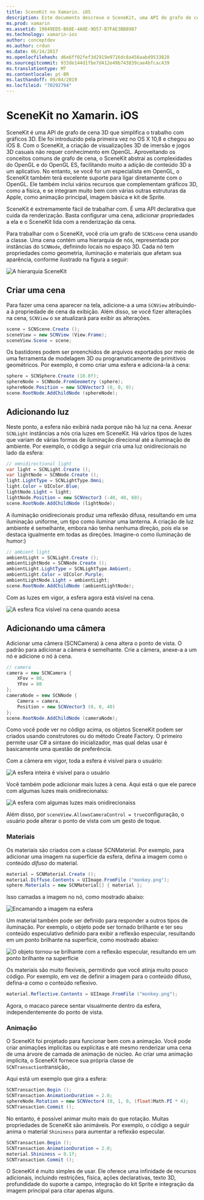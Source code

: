 ```yaml
---
title: SceneKit no Xamarin. iOS
description: Este documento descreve o SceneKit, uma API de grafo de cena 3D que simplifica o trabalho com gráficos 3D, abstraindo as complexidades do OpenGL.
ms.prod: xamarin
ms.assetid: 19049ED5-B68E-4A0E-9D57-B7FAE3BB8987
ms.technology: xamarin-ios
author: conceptdev
ms.author: crdun
ms.date: 06/14/2017
ms.openlocfilehash: d6e6ff02fef3d2919e9716dc8a456aabd9533820
ms.sourcegitcommit: 933de144d1fbe7d412e49b743839cae4bfcac439
ms.translationtype: MT
ms.contentlocale: pt-BR
ms.lasthandoff: 09/04/2019
ms.locfileid: "70292794"
---
```

# <a name="scenekit-in-xamarinios"></a>SceneKit no Xamarin. iOS

SceneKit é uma API de grafo de cena 3D que simplifica o trabalho com gráficos 3D. Ele foi introduzido pela primeira vez no OS X 10,8 e chegou ao iOS 8. Com o SceneKit, a criação de visualizações 3D de imersão e jogos 3D casuais não requer conhecimento em OpenGL. Aproveitando os conceitos comuns de grafo de cena, o SceneKit abstrai as complexidades do OpenGL e do OpenGL ES, facilitando muito a adição de conteúdo 3D a um aplicativo. No entanto, se você for um especialista em OpenGL, o SceneKit também terá excelente suporte para ligar diretamente com o OpenGL. Ele também inclui vários recursos que complementam gráficos 3D, como a física, e se integram muito bem com várias outras estruturas da Apple, como animação principal, imagem básica e kit de Sprite.

SceneKit é extremamente fácil de trabalhar com. É uma API declarativa que cuida da renderização. Basta configurar uma cena, adicionar propriedades a ela e o SceneKit lida com a renderização da cena.

Para trabalhar com o SceneKit, você cria um grafo de `SCNScene` cena usando a classe. Uma cena contém uma hierarquia de nós, representada por instâncias do `SCNNode`, definindo locais no espaço 3D. Cada nó tem propriedades como geometria, iluminação e materiais que afetam sua aparência, conforme ilustrado na figura a seguir:

![](scenekit-images/image7.png "A hierarquia SceneKit")

## <a name="create-a-scene"></a>Criar uma cena

Para fazer uma cena aparecer na tela, adicione-a a uma `SCNView` atribuindo-a à propriedade de cena da exibição. Além disso, se você fizer alterações na cena, `SCNView` o se atualizará para exibir as alterações.

```csharp
scene = SCNScene.Create ();
sceneView = new SCNView (View.Frame);
sceneView.Scene = scene;
```

Os bastidores podem ser preenchidos de arquivos exportados por meio de uma ferramenta de modelagem 3D ou programaticamente de primitivos geométricos. Por exemplo, é como criar uma esfera e adicioná-la à cena:

```csharp
sphere = SCNSphere.Create (10.0f);
sphereNode = SCNNode.FromGeometry (sphere);
sphereNode.Position = new SCNVector3 (0, 0, 0);
scene.RootNode.AddChildNode (sphereNode);
```

## <a name="adding-light"></a>Adicionando luz

Neste ponto, a esfera não exibirá nada porque não há luz na cena. Anexar `SCNLight` instâncias a nós cria luzes em SceneKit. Há vários tipos de luzes que variam de várias formas de iluminação direcional até a iluminação de ambiente. Por exemplo, o código a seguir cria uma luz onidirecionais no lado da esfera:

```csharp
// omnidirectional light
var light = SCNLight.Create ();
var lightNode = SCNNode.Create ();
light.LightType = SCNLightType.Omni;
light.Color = UIColor.Blue;
lightNode.Light = light;
lightNode.Position = new SCNVector3 (-40, 40, 60);
scene.RootNode.AddChildNode (lightNode);
```

A iluminação onidirecionais produz uma reflexão difusa, resultando em uma iluminação uniforme, um tipo como iluminar uma lanterna. A criação de luz ambiente é semelhante, embora não tenha nenhuma direção, pois ela se destaca igualmente em todas as direções. Imagine-o como iluminação de humor:)

```csharp
// ambient light
ambientLight = SCNLight.Create ();
ambientLightNode = SCNNode.Create ();
ambientLight.LightType = SCNLightType.Ambient;
ambientLight.Color = UIColor.Purple;
ambientLightNode.Light = ambientLight;
scene.RootNode.AddChildNode (ambientLightNode);
```

Com as luzes em vigor, a esfera agora está visível na cena.

![](scenekit-images/image8.png "A esfera fica visível na cena quando acesa")

## <a name="adding-a-camera"></a>Adicionando uma câmera

Adicionar uma câmera (SCNCamera) à cena altera o ponto de vista. O padrão para adicionar a câmera é semelhante. Crie a câmera, anexe-a a um nó e adicione o nó à cena.

```csharp
// camera
camera = new SCNCamera {
    XFov = 80,
    YFov = 80
};
cameraNode = new SCNNode {
    Camera = camera,
    Position = new SCNVector3 (0, 0, 40)
};
scene.RootNode.AddChildNode (cameraNode);
```

Como você pode ver no código acima, os objetos SceneKit podem ser criados usando construtores ou do método Create Factory. O primeiro permite usar C# a sintaxe do inicializador, mas qual delas usar é basicamente uma questão de preferência.

Com a câmera em vigor, toda a esfera é visível para o usuário:

![](scenekit-images/image9.png "A esfera inteira é visível para o usuário")

Você também pode adicionar mais luzes à cena. Aqui está o que ele parece com algumas luzes mais onidirecionaiss:

![](scenekit-images/image10.png "A esfera com algumas luzes mais onidirecionaiss")

Além disso, por `sceneView.AllowsCameraControl = true`configuração, o usuário pode alterar o ponto de vista com um gesto de toque.

### <a name="materials"></a>Materiais

Os materiais são criados com a classe SCNMaterial. Por exemplo, para adicionar uma imagem na superfície da esfera, defina a imagem como o conteúdo *difuso* do material.

```csharp
material = SCNMaterial.Create ();
material.Diffuse.Contents = UIImage.FromFile ("monkey.png");
sphere.Materials = new SCNMaterial[] { material };
```

Isso camadas a imagem no nó, como mostrado abaixo:

![](scenekit-images/image11.png "Encamando a imagem na esfera")

Um material também pode ser definido para responder a outros tipos de iluminação. Por exemplo, o objeto pode ser tornado brilhante e ter seu conteúdo especulativo definido para exibir a reflexão especular, resultando em um ponto brilhante na superfície, como mostrado abaixo:

![](scenekit-images/image12.png "O objeto tornou-se brilhante com a reflexão especular, resultando em um ponto brilhante na superfície")

Os materiais são muito flexíveis, permitindo que você atinja muito pouco código. Por exemplo, em vez de definir a imagem para o conteúdo difuso, defina-a como o conteúdo reflexivo.

```csharp
material.Reflective.Contents = UIImage.FromFile ("monkey.png");
```

Agora, o macaco parece sentar visualmente dentro da esfera, independentemente do ponto de vista.

### <a name="animation"></a>Animação

O SceneKit foi projetado para funcionar bem com a animação. Você pode criar animações implícitas ou explícitas e até mesmo renderizar uma cena de uma árvore de camada de animação de núcleo. Ao criar uma animação implícita, o SceneKit fornece sua própria classe de `SCNTransaction`transição,.

Aqui está um exemplo que gira a esfera:

```csharp
SCNTransaction.Begin ();
SCNTransaction.AnimationDuration = 2.0;
sphereNode.Rotation = new SCNVector4 (0, 1, 0, (float)Math.PI * 4);
SCNTransaction.Commit ();
```

No entanto, é possível animar muito mais do que rotação. Muitas propriedades de SceneKit são animáveis. Por exemplo, o código a seguir anima o material `Shininess` para aumentar a reflexão especular.

```csharp
SCNTransaction.Begin ();
SCNTransaction.AnimationDuration = 2.0;
material.Shininess = 0.1f;
SCNTransaction.Commit ();
```

O SceneKit é muito simples de usar. Ele oferece uma infinidade de recursos adicionais, incluindo restrições, física, ações declarativas, texto 3D, profundidade do suporte a campo, integração do kit Sprite e integração da imagem principal para citar apenas alguns.
